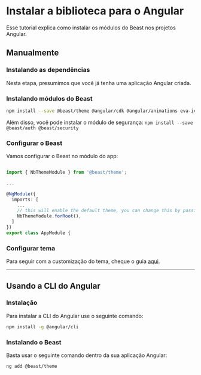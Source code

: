 # Instalar a biblioteca para o Angular

Esse tutorial explica como instalar os módulos do Beast nos projetos Angular.

## Manualmente

### Instalando as dependências

Nesta etapa, presumimos que você já tenha uma aplicação Angular criada.

### Instalando módulos do Beast

```bash
npm install --save @beast/theme @angular/cdk @angular/animations eva-icons @beast/eva-icons
```

Além disso, você pode instalar o módulo de segurança: `npm install --save @beast/auth @beast/security`

### Configurar o Beast

Vamos configurar o Beast no módulo do app:

```ts

import { NbThemeModule } from '@beast/theme';

...

@NgModule({
  imports: [
    ...
    // this will enable the default theme, you can change this by passing `{ name: 'dark' }` to enable the dark theme
    NbThemeModule.forRoot(),
  ]
})
export class AppModule {

```

### Configurar tema

Para seguir com a customização do tema, cheque o guia [aqui](docs/guias/temas-runtime--angular).

<hr>

## Usando a CLI do Angular

### Instalação

Para instalar a CLI do Angular use o seguinte comando:

```bash
npm install -g @angular/cli
```

### Instalando o Beast

Basta usar o seguinte comando dentro da sua aplicação Angular:

```bash
ng add @beast/theme
```
